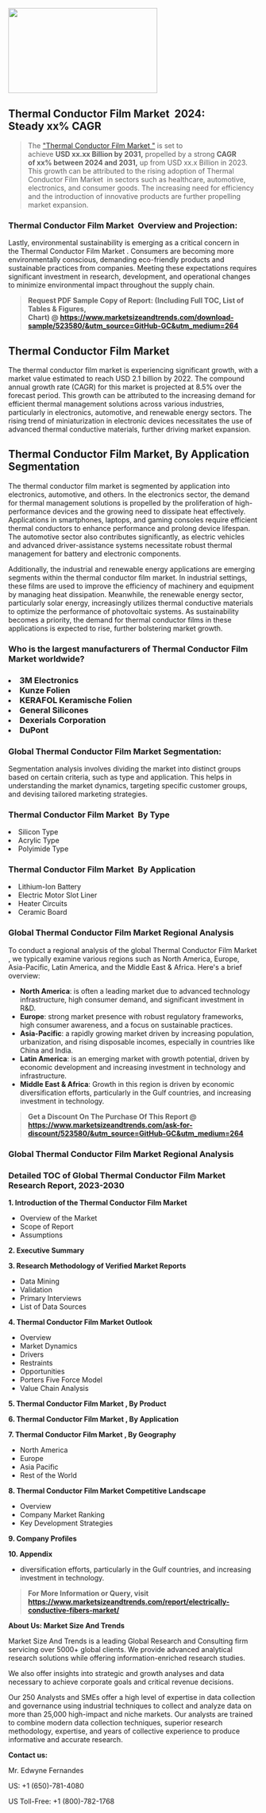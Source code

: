 <p><img class="alignnone size-medium wp-image-20088" src="https://ffe5etoiles.com/wp-content/uploads/2024/12/MST1-300x171.png" alt="" width="300" height="171" /></p><h2 id="ember46" class="ember-view reader-text-block__heading-2">Thermal Conductor Film Market &nbsp;2024: Steady&nbsp;xx% CAGR</h2><blockquote id="ember47" class="ember-view reader-text-block__blockquote">The&nbsp;<a class="app-aware-link " href="https://www.marketsizeandtrends.com/download-sample/523580/&utm_source=GitHub-GC&utm_medium=264" target="_blank" data-test-app-aware-link="">"Thermal Conductor Film Market "</a>&nbsp;is set to achieve&nbsp;<strong>USD&nbsp;xx.xx&nbsp;Billion by 2031,</strong>&nbsp;propelled by a strong&nbsp;<strong>CAGR of&nbsp;xx% between 2024 and 2031,</strong>&nbsp;up from USD xx.x Billion in 2023. This growth can be attributed to the rising adoption of&nbsp;Thermal Conductor Film Market &nbsp;in sectors such as healthcare, automotive, electronics, and consumer goods. The increasing need for efficiency and the introduction of innovative products are further propelling market expansion.</blockquote><h3 id="ember48" class="ember-view reader-text-block__heading-3">Thermal Conductor Film Market &nbsp;Overview and Projection:</h3><p id="ember49" class="ember-view reader-text-block__paragraph">Lastly, environmental sustainability is emerging as a critical concern in the&nbsp;Thermal Conductor Film Market . Consumers are becoming more environmentally conscious, demanding eco-friendly products and sustainable practices from companies. Meeting these expectations requires significant investment in research, development, and operational changes to minimize environmental impact throughout the supply chain.</p><blockquote id="ember50" class="ember-view reader-text-block__blockquote"><strong>Request PDF Sample Copy of Report: (Including Full TOC, List of Tables &amp; Figures, Chart)&nbsp;@&nbsp;<strong><a href="https://www.marketsizeandtrends.com/download-sample/523580/&utm_source=GitHub-GC&utm_medium=264" target="_blank">https://www.marketsizeandtrends.com/download-sample/523580/&utm_source=GitHub-GC&utm_medium=264</a></strong></strong></blockquote><h3 class=""> <h2>Thermal Conductor Film Market</h2><p>The thermal conductor film market is experiencing significant growth, with a market value estimated to reach USD 2.1 billion by 2022. The compound annual growth rate (CAGR) for this market is projected at 8.5% over the forecast period. This growth can be attributed to the increasing demand for efficient thermal management solutions across various industries, particularly in electronics, automotive, and renewable energy sectors. The rising trend of miniaturization in electronic devices necessitates the use of advanced thermal conductive materials, further driving market expansion.</p><h2>Thermal Conductor Film Market, By Application Segmentation</h2><p>The thermal conductor film market is segmented by application into electronics, automotive, and others. In the electronics sector, the demand for thermal management solutions is propelled by the proliferation of high-performance devices and the growing need to dissipate heat effectively. Applications in smartphones, laptops, and gaming consoles require efficient thermal conductors to enhance performance and prolong device lifespan. The automotive sector also contributes significantly, as electric vehicles and advanced driver-assistance systems necessitate robust thermal management for battery and electronic components.</p><p>Additionally, the industrial and renewable energy applications are emerging segments within the thermal conductor film market. In industrial settings, these films are used to improve the efficiency of machinery and equipment by managing heat dissipation. Meanwhile, the renewable energy sector, particularly solar energy, increasingly utilizes thermal conductive materials to optimize the performance of photovoltaic systems. As sustainability becomes a priority, the demand for thermal conductor films in these applications is expected to rise, further bolstering market growth.</p></h3><h3 id="" class="">Who is the largest manufacturers of&nbsp;Thermal Conductor Film Market worldwide?</h3><h3 class=""></Li><Li>3M Electronics</Li><Li> Kunze Folien</Li><Li> KERAFOL Keramische Folien</Li><Li> General Silicones</Li><Li> Dexerials Corporation</Li><Li> DuPont</h3><h3 id="ember53" class="ember-view reader-text-block__heading-3">Global&nbsp;Thermal Conductor Film Market Segmentation:</h3><p id="ember54" class="ember-view reader-text-block__paragraph">Segmentation analysis involves dividing the market into distinct groups based on certain criteria, such as type and application. This helps in understanding the market dynamics, targeting specific customer groups, and devising tailored marketing strategies.</p><h3 id="" class="">Thermal Conductor Film Market &nbsp;By Type</h3><p></Li><Li>Silicon Type</Li><Li> Acrylic Type</Li><Li> Polyimide Type</p><h3 id="" class="">Thermal Conductor Film Market &nbsp;By Application</h3><p class=""></Li><Li>Lithium-Ion Battery</Li><Li> Electric Motor Slot Liner</Li><Li> Heater Circuits</Li><Li> Ceramic Board</p><h3 id="ember62" class="ember-view reader-text-block__heading-3">Global Thermal Conductor Film Market Regional Analysis</h3><p id="ember63" class="ember-view reader-text-block__paragraph">To conduct a regional analysis of the global Thermal Conductor Film Market , we typically examine various regions such as North America, Europe, Asia-Pacific, Latin America, and the Middle East &amp; Africa. Here's a brief overview:</p><ul><li><strong>North America</strong>: is often a leading market due to advanced technology infrastructure, high consumer demand, and significant investment in R&amp;D.</li><li><strong>Europe</strong>: strong market presence with robust regulatory frameworks, high consumer awareness, and a focus on sustainable practices.</li><li><strong>Asia-Pacific</strong>: a rapidly growing market driven by increasing population, urbanization, and rising disposable incomes, especially in countries like China and India.</li><li><strong>Latin America</strong>: is an emerging market with growth potential, driven by economic development and increasing investment in technology and infrastructure.</li><li><strong>Middle East &amp; Africa</strong>: Growth in this region is driven by economic diversification efforts, particularly in the Gulf countries, and increasing investment in technology.</li></ul><blockquote id="ember61" class="ember-view reader-text-block__blockquote"><strong>Get a Discount On The Purchase Of This Report @ <strong><a href="https://html-cleaner.com/" target="">https://www.marketsizeandtrends.com/ask-for-discount/523580/&utm_source=GitHub-GC&utm_medium=264</a></strong></strong></blockquote><h3 id="ember62" class="ember-view reader-text-block__heading-3">Global Thermal Conductor Film Market Regional Analysis</h3><h3 id="" class="">Detailed TOC of Global Thermal Conductor Film Market Research Report, 2023-2030</h3><p id="" class=""><strong>1. Introduction of the Thermal Conductor Film Market </strong></p><ul><li>Overview of the Market</li><li>Scope of Report</li><li>Assumptions</li></ul><p id="" class=""><strong>2. Executive Summary</strong></p><p id="" class=""><strong>3. Research Methodology of Verified Market Reports</strong></p><ul><li>Data Mining</li><li>Validation</li><li>Primary Interviews</li><li>List of Data Sources</li></ul><p id="" class=""><strong>4. Thermal Conductor Film Market Outlook</strong></p><ul><li>Overview</li><li>Market Dynamics</li><li>Drivers</li><li>Restraints</li><li>Opportunities</li><li>Porters Five Force Model</li><li>Value Chain Analysis</li></ul><p id="" class=""><strong>5. Thermal Conductor Film Market , By Product</strong></p><p id="" class=""><strong>6. Thermal Conductor Film Market , By Application</strong></p><p id="" class=""><strong>7. Thermal Conductor Film Market , By Geography</strong></p><ul><li>North America</li><li>Europe</li><li>Asia Pacific</li><li>Rest of the World</li></ul><p id="" class=""><strong>8. Thermal Conductor Film Market Competitive Landscape</strong></p><ul><li>Overview</li><li>Company Market Ranking</li><li>Key Development Strategies</li></ul><p id="" class=""><strong>9. Company Profiles</strong></p><p id="" class=""><strong>10. Appendix</strong></p><ul><li>diversification efforts, particularly in the Gulf countries, and increasing investment in technology.</li></ul><blockquote id="ember65" class="ember-view reader-text-block__blockquote"><strong>For More Information or Query, visit <strong><strong><a href="https://html-cleaner.com/" target="">https://www.marketsizeandtrends.com/report/electrically-conductive-fibers-market/</a></strong></strong></strong></blockquote><p id="" class=""><strong>About Us: Market Size And Trends</strong></p><p id="" class="">Market Size And Trends is a leading Global Research and Consulting firm servicing over 5000+ global clients. We provide advanced analytical research solutions while offering information-enriched research studies.</p><p id="" class="">We also offer insights into strategic and growth analyses and data necessary to achieve corporate goals and critical revenue decisions.</p><p id="" class="">Our 250 Analysts and SMEs offer a high level of expertise in data collection and governance using industrial techniques to collect and analyze data on more than 25,000 high-impact and niche markets. Our analysts are trained to combine modern data collection techniques, superior research methodology, expertise, and years of collective experience to produce informative and accurate research.</p><p id="" class=""><strong>Contact us:</strong></p><p id="" class="">Mr. Edwyne Fernandes</p><p id="" class="">US: +1 (650)-781-4080</p><p id="" class="">US Toll-Free: +1 (800)-782-1768</p>

